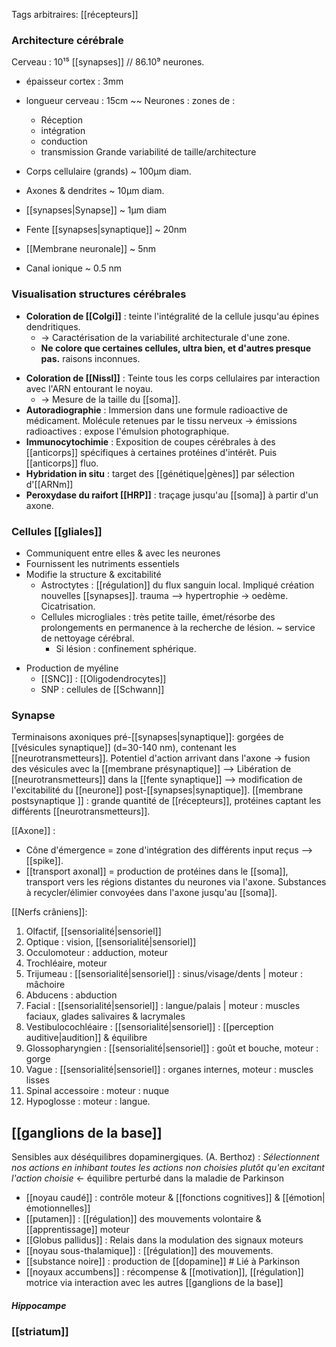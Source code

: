 Tags arbitraires: [[récepteurs]] 
### Architecture cérébrale
Cerveau : 10¹⁵ [[synapses]] // 86.10⁹ neurones.
- épaisseur cortex : 3mm
- longueur cerveau : 15cm ~~ 
Neurones : zones de :
	- Réception
	- intégration
	- conduction
	- transmission
Grande variabilité de taille/architecture

- Corps cellulaire (grands) ~ 100µm diam.
- Axones & dendrites ~ 10µm diam.
- [[synapses|Synapse]] ~ 1µm diam
- Fente [[synapses|synaptique]] ~ 20nm
- [[Membrane neuronale]] ~ 5nm
- Canal ionique ~ 0.5 nm

### Visualisation structures cérébrales
- **Coloration de [[Colgi]]** : teinte l'intégralité de la cellule jusqu'au épines dendritiques.
	- -> Caractérisation de la variabilité architecturale d'une zone.
	- **Ne colore que certaines cellules, ultra bien, et d'autres presque pas.** raisons inconnues.
* **Coloration de [[Nissl]]** : Teinte tous les corps cellulaires par interaction avec l'ARN entourant le noyau. 
	* -> Mesure de la taille du [[soma]]. 
* **Autoradiographie** : Immersion dans une formule radioactive de médicament. Molécule retenues par le tissu nerveux -> émissions radioactives : expose l'émulsion photographique. 
* **Immunocytochimie** : Exposition de coupes cérébrales à des [[anticorps]] spécifiques à certaines protéines d'intérêt. Puis [[anticorps]] fluo.
* **Hybridation in situ** : target des [[génétique|gènes]] par sélection d'[[ARNm]] 
* **Peroxydase du raifort [[HRP]]** : traçage jusqu'au [[soma]] à partir d'un axone.

### Cellules [[gliales]]

 - Communiquent entre elles & avec les neurones
 - Fournissent les nutriments essentiels
 - Modifie la structure & excitabilité
	 - Astroctytes : [[régulation]] du flux sanguin local. Impliqué création nouvelles [[synapses]].  trauma --> hypertrophie -> oedème. Cicatrisation. 
	 - Cellules microgliales : très petite taille, émet/résorbe des prolongements en permanence à la recherche de lésion. ~ service de nettoyage cérébral.
		 - Si lésion : confinement sphérique.
* Production de myéline
	* [[SNC]] : [[Oligodendrocytes]]
	* SNP : cellules de [[Schwann]] 

### Synapse

Terminaisons axoniques pré-[[synapses|synaptique]]: gorgées de [[vésicules synaptique]] (d=30-140 nm), contenant les [[neurotransmetteurs]]. 
Potentiel d'action arrivant dans l'axone -> fusion des vésicules avec la [[membrane présynaptique]] --> Libération de [[neurotransmetteurs]] dans la [[fente synaptique]] --> modification de l'excitabilité du [[neurone]] post-[[synapses|synaptique]]. 
[[membrane postsynaptique ]] : grande quantité de [[récepteurs]], protéines captant les différents [[neurotransmetteurs]].

[[Axone]] : 
- Cône d'émergence = zone d'intégration des différents input reçus --> [[spike]]. 
- [[transport axonal]] = production de protéines dans le [[soma]], transport vers les régions distantes du neurones via l'axone. Substances à recycler/élimier convoyées dans l'axone jusqu'au [[soma]]. 

[[Nerfs crâniens]]:
1. Olfactif, [[sensorialité|sensoriel]]
2. Optique : vision, [[sensorialité|sensoriel]]
3. Occulomoteur : adduction, moteur
4. Trochléaire, moteur
5. Trijumeau : [[sensorialité|sensoriel]] : sinus/visage/dents | moteur : mâchoire 
6. Abducens : abduction
7. Facial : [[sensorialité|sensoriel]] : langue/palais | moteur : muscles faciaux, glades salivaires & lacrymales
8. Vestibulocochléaire : [[sensorialité|sensoriel]] : [[perception auditive|audition]] & équilibre 
9. Glossopharyngien : [[sensorialité|sensoriel]] : goût et bouche, moteur : gorge
10. Vague : [[sensorialité|sensoriel]] : organes internes, moteur : muscles lisses 
11. Spinal accessoire : moteur : nuque
12. Hypoglosse : moteur : langue.

## [[ganglions de la base]]  
 Sensibles aux déséquilibres dopaminergiques.
 (A. Berthoz) : *Sélectionnent nos actions en inhibant toutes les actions non choisies plutôt qu'en excitant l'action choisie* <- équilibre perturbé dans la maladie de Parkinson
 
 - [[noyau caudé]] : contrôle moteur & [[fonctions cognitives]] & [[émotion|émotionnelles]]
 - [[putamen]] : [[régulation]] des mouvements volontaire & [[apprentissage]] moteur
 - [[Globus pallidus]] : Relais dans la modulation des signaux moteurs 
 - [[noyau sous-thalamique]] : [[régulation]] des mouvements. 
 - [[substance noire]] : production de [[dopamine]] # Lié à Parkinson
 - [[noyaux accumbens]] : récompense & [[motivation]], [[régulation]] motrice via interaction avec les autres [[ganglions de la base]] 


##### Hippocampe
### [[striatum]] 
